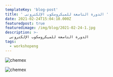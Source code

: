 ```yaml
---
templateKey: 'blog-post'
title: ' الدورة التاسعة للميكروسكوب الإلكترونى '
date: 2021-02-24T15:04:10.000Z
featuredpost: true
featuredimage: /img/blog/2021-02-24-1.jpg
description: >-
  الدورة التاسعة للميكروسكوب الإلكترونى
tags:
  - workshopeng
---
```


![chemex](/img/blog/2021-02-24-1.jpg)
<!-- 
<p style="text-align: right;">
بدأت فعاليات الدورة التدريبية الثامنة لتطبيقات الميكروسكوب الإلكترونى النافذ والماسح وجهاز تحليل الزيتا اليوم الثلاثاء الموافق 26/11/2019 بكلمة ترحيب من السيد أ.د./ ياسر شبانه مدير وحدة الميكروسكوب الإلكترونى بجامعة المنصورة أعقبه بعرض قصير عن الوحدة ونشاطها العلمى والخدمى لخدمة الباحثين فى مصر والمنطقة العربية فى مختلف التخصصات العلمية، وشارك فى الدورة متدربين من أنحاء الجمهورية فى تخصصات متباينة وقد حاضر فى فعاليات الدورة فى اليوم الأول السيد الأستاذ الدكتور / فكرى ريشة الأستاذ المتفرغ بقسم الفيزياء بكلية العلوم – جامعة المنصورة والسيد الأستاذ الدكتور / عونى ياسين استاذ الهستولوجى وبيولوجيا الخلية بكلية الطب جامعة المنصورة ووكيل كلية العلاج الطبيعى بجامعة حورس بدمياط الجديدة ، كما قام سيادته بتقديم الجزء العملى عن كيفية أخذ العينات البيولوجية ومواصفات العينة النموذجية عمليا.

د ياسر شبانه
</p> -->

![chemex](/img/blog/2021-02-24-2.jpg)
